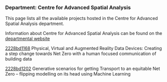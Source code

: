### Department: Centre for Advanced Spatial Analysis

This page lists all the available projects hosted in the Centre for Advanced Spatial Analysis department.

Information about Centre for Advanced Spatial Analysis can be found on the [departmental website](https://www.ucl.ac.uk/bartlett/casa)

[2228bd1168](../projects/2228bd1168.md) Physical, Virtual and Augmented Reality Data Devices: Creating a step change towards Net Zero with a human focused communication of building data

[2228bd1202](../projects/2228bd1202.md) Generative scenarios for getting Transport to an equitable Net Zero – flipping modelling on its head using Machine Learning